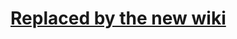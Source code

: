# [Replaced by the new wiki](https://github.com/libgdx/libgdx/wiki/Textures%2C-textureregion-and-spritebatch) #